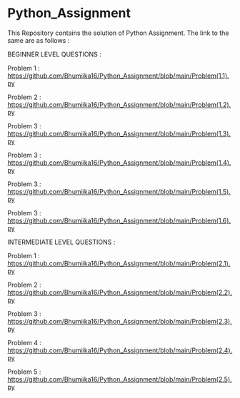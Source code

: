 # Python_Assignment

This Repository contains the solution of Python Assignment. The link to the same are as follows :

BEGINNER LEVEL QUESTIONS : 

Problem 1 : https://github.com/Bhumiika16/Python_Assignment/blob/main/Problem(1.1).py

Problem 2 : https://github.com/Bhumiika16/Python_Assignment/blob/main/Problem(1.2).py

Problem 3 : https://github.com/Bhumiika16/Python_Assignment/blob/main/Problem(1.3).py

Problem 3 : https://github.com/Bhumiika16/Python_Assignment/blob/main/Problem(1.4).py

Problem 3 : https://github.com/Bhumiika16/Python_Assignment/blob/main/Problem(1.5).py

Problem 3 : https://github.com/Bhumiika16/Python_Assignment/blob/main/Problem(1.6).py

INTERMEDIATE LEVEL QUESTIONS : 

Problem 1 : https://github.com/Bhumiika16/Python_Assignment/blob/main/Problem(2.1).py

Problem 2 : https://github.com/Bhumiika16/Python_Assignment/blob/main/Problem(2.2).py

Problem 3 : https://github.com/Bhumiika16/Python_Assignment/blob/main/Problem(2.3).py

Problem 4 : https://github.com/Bhumiika16/Python_Assignment/blob/main/Problem(2.4).py

Problem 5 : https://github.com/Bhumiika16/Python_Assignment/blob/main/Problem(2.5).py
